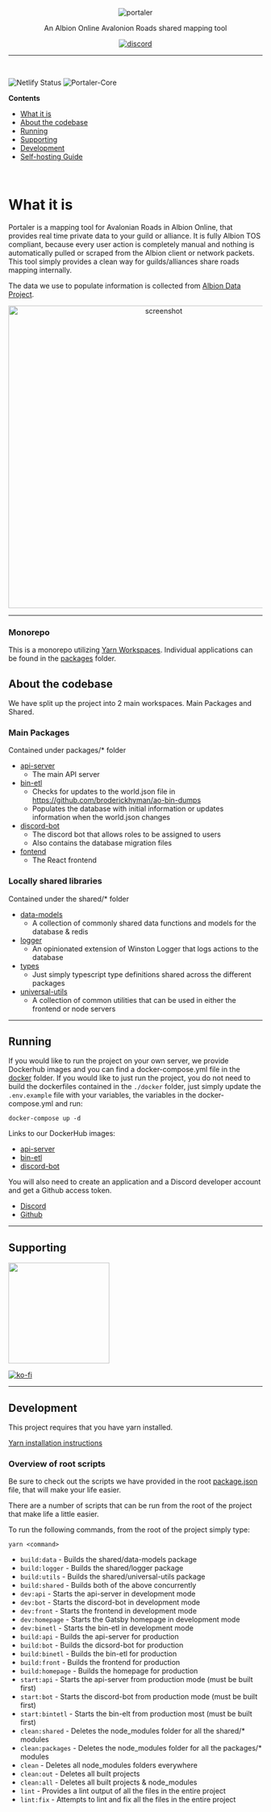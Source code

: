 <p align="center">
  <img alt="portaler" src="https://portaler.zone/portaler-github.png" />
</p>

<p align="center">
  An Albion Online Avalonion Roads shared mapping tool
</p>

<p align="center">
  <a href="https://discord.gg/QAjhJ4YNsD">
    <img alt="discord" src="https://portaler.zone/discord.png" />
  </a>
</p>

---

<br />

![Netlify Status](https://api.netlify.com/api/v1/badges/76c8bf82-cf50-4310-8121-8196249f49bc/deploy-status)
![Portaler-Core](https://circleci.com/gh/Portaler-Zone/portaler-core.svg?style=shield)

**Contents**

- [What it is](#what-it-is)
- [About the codebase](#about-the-codebase)
- [Running](#running)
- [Supporting](#supporting)
- [Development](#development)
- [Self-hosting Guide](./selfhosting.md)

<br />

# What it is

Portaler is a mapping tool for Avalonian Roads in Albion Online, that provides real time private data to your guild or alliance. It is fully Albion TOS compliant, because every user action is completely manual and nothing is automatically pulled or scraped from the Albion client or network packets. This tool simply provides a clean way for guilds/alliances share roads mapping internally.

The data we use to populate information is collected from [Albion Data Project](https://www.albion-online-data.com/).

<p align="center">
  <img src="https://portaler.zone/screenshot.png" width="600px" alt="screenshot" />
</p>

---

### Monorepo

This is a monorepo utilizing [Yarn Workspaces](https://classic.yarnpkg.com/en/docs/workspaces/). Individual applications can be found in the [packages](/packages) folder.

## About the codebase

We have split up the project into 2 main workspaces. Main Packages and Shared.

### Main Packages

Contained under packages/\* folder

- [api-server](/packages/api-server)
  - The main API server
- [bin-etl](/packages/bin-etl)
  - Checks for updates to the world.json file in https://github.com/broderickhyman/ao-bin-dumps
  - Populates the database with initial information or updates information when the world.json changes
- [discord-bot](/packages/discord-bot)
  - The discord bot that allows roles to be assigned to users
  - Also contains the database migration files
- [fontend](/packages/frontend)
  - The React frontend

### Locally shared libraries

Contained under the shared/\* folder

- [data-models](/shared/data-models)
  - A collection of commonly shared data functions and models for the database & redis
- [logger](/shared/logger)
  - An opinionated extension of Winston Logger that logs actions to the database
- [types](/shared/types)
  - Just simply typescript type definitions shared across the different packages
- [universal-utils](/shared/universal-utils)
  - A collection of common utilities that can be used in either the frontend or node servers

---

## Running

If you would like to run the project on your own server, we provide Dockerhub images and you can find a docker-compose.yml file in the [docker](/docker) folder. If you would like to just run the project, you do not need to build the dockerfiles contained in the `./docker` folder, just simply update the `.env.example` file with your variables, the variables in the docker-compose.yml and run:

    docker-compose up -d

Links to our DockerHub images:

- [api-server](https://hub.docker.com/repository/docker/mawburn/portaler)
- [bin-etl](https://hub.docker.com/repository/docker/mawburn/portaler-etl)
- [discord-bot](https://hub.docker.com/repository/docker/mawburn/portaler-bot)

You will also need to create an application and a Discord developer account and get a Github access token.

- [Discord](https://discord.com/developers/docs/intro)
- [Github](https://docs.github.com/en/github/authenticating-to-github/creating-a-personal-access-token)

---

## Supporting

[<img width="200px" height="auto" src="https://i.imgur.com/ly3lalz.png" />](https://www.patreon.com/portaler?fan_landing=true)

[![ko-fi](https://www.ko-fi.com/img/githubbutton_sm.svg)](https://ko-fi.com/Q5Q42OP4V)

---

## Development

This project requires that you have yarn installed.

[Yarn installation instructions](https://classic.yarnpkg.com/en/docs/install/)

### Overview of root scripts

Be sure to check out the scripts we have provided in the root [package.json](./package.json) file, that will make your life easier.

There are a number of scripts that can be run from the root of the project that make life a little easier.

To run the following commands, from the root of the project simply type:

    yarn <command>

- `build:data` - Builds the shared/data-models package
- `build:logger` - Builds the shared/logger package
- `build:utils` - Builds the shared/universal-utils package
- `build:shared` - Builds both of the above concurrently
- `dev:api` - Starts the api-server in development mode
- `dev:bot` - Starts the discord-bot in development mode
- `dev:front` - Starts the frontend in development mode
- `dev:homepage` - Starts the Gatsby homepage in development mode
- `dev:binetl` - Starts the bin-etl in development mode
- `build:api` - Builds the api-server for production
- `build:bot` - Builds the dicsord-bot for production
- `build:binetl` - Builds the bin-etl for production
- `build:front` - Builds the frontend for production
- `build:homepage` - Builds the homepage for production
- `start:api` - Starts the api-server from production mode (must be built first)
- `start:bot` - Starts the discord-bot from production mode (must be built first)
- `start:bintetl` - Starts the bin-elt from production most (must be built first)
- `clean:shared` - Deletes the node_modules folder for all the shared/\* modules
- `clean:packages` - Deletes the node_modules folder for all the packages/\* modules
- `clean` - Deletes all node_modules folders everywhere
- `clean:out` - Deletes all built projects
- `clean:all` - Deletes all built projects & node_modules
- `lint` - Provides a lint output of all the files in the entire project
- `lint:fix` - Attempts to lint and fix all the files in the entire project

